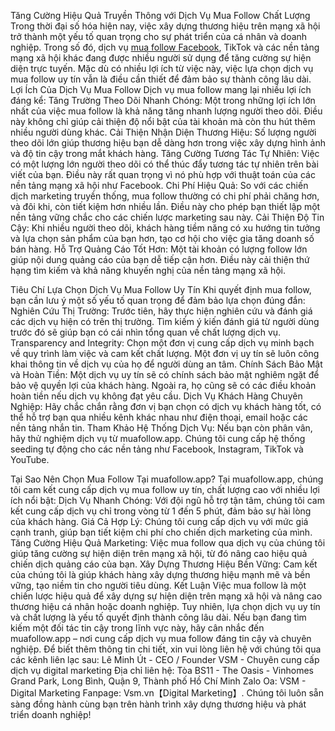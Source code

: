 Tăng Cường Hiệu Quả Truyền Thông với Dịch Vụ Mua Follow Chất Lượng
Trong thời đại số hóa hiện nay, việc xây dựng thương hiệu trên mạng xã hội trở thành một yếu tố quan trọng cho sự phát triển của cá nhân và doanh nghiệp. Trong số đó, dịch vụ [mua follow Facebook](https://muafollow.app/), TikTok và các nền tảng mạng xã hội khác đang được nhiều người sử dụng để tăng cường sự hiện diện trực tuyến. Mặc dù có nhiều lợi ích từ việc này, việc lựa chọn dịch vụ mua follow uy tín vẫn là điều cần thiết để đảm bảo sự thành công lâu dài.
Lợi Ích Của Dịch Vụ Mua Follow
Dịch vụ mua follow mang lại nhiều lợi ích đáng kể:
Tăng Trường Theo Dõi Nhanh Chóng: Một trong những lợi ích lớn nhất của việc mua follow là khả năng tăng nhanh lượng người theo dõi. Điều này không chỉ giúp cải thiện độ nổi bật của tài khoản mà còn thu hút thêm nhiều người dùng khác.
Cải Thiện Nhận Diện Thương Hiệu: Số lượng người theo dõi lớn giúp thương hiệu bạn dễ dàng hơn trong việc xây dựng hình ảnh và độ tin cậy trong mắt khách hàng.
Tăng Cường Tương Tác Tự Nhiên: Việc có một lượng lớn người theo dõi có thể thúc đẩy tương tác tự nhiên trên bài viết của bạn. Điều này rất quan trọng vì nó phù hợp với thuật toán của các nền tảng mạng xã hội như Facebook.
Chi Phí Hiệu Quả: So với các chiến dịch marketing truyền thống, mua follow thường có chi phí phải chăng hơn, và đôi khi, còn tiết kiệm hơn nhiều lần. Điều này cho phép bạn thiết lập một nền tảng vững chắc cho các chiến lược marketing sau này.
Cải Thiện Độ Tin Cậy: Khi nhiều người theo dõi, khách hàng tiềm năng có xu hướng tin tưởng và lựa chọn sản phẩm của bạn hơn, tạo cơ hội cho việc gia tăng doanh số bán hàng.
Hỗ Trợ Quảng Cáo Tốt Hơn: Một tài khoản có lượng follow lớn giúp nội dung quảng cáo của bạn dễ tiếp cận hơn. Điều này cải thiện thứ hạng tìm kiếm và khả năng khuyến nghị của nền tảng mạng xã hội.

Tiêu Chí Lựa Chọn Dịch Vụ Mua Follow Uy Tín
Khi quyết định mua follow, bạn cần lưu ý một số yếu tố quan trọng để đảm bảo lựa chọn đúng đắn:
Nghiên Cứu Thị Trường: Trước tiên, hãy thực hiện nghiên cứu và đánh giá các dịch vụ hiện có trên thị trường. Tìm kiếm ý kiến đánh giá từ người dùng trước đó sẽ giúp bạn có cái nhìn tổng quan về chất lượng dịch vụ.
Transparency and Integrity: Chọn một đơn vị cung cấp dịch vụ minh bạch về quy trình làm việc và cam kết chất lượng. Một đơn vị uy tín sẽ luôn công khai thông tin về dịch vụ của họ để người dùng an tâm.
Chính Sách Bảo Mật và Hoàn Tiền: Một dịch vụ uy tín sẽ có chính sách bảo mật nghiêm ngặt để bảo vệ quyền lợi của khách hàng. Ngoài ra, họ cũng sẽ có các điều khoản hoàn tiền nếu dịch vụ không đạt yêu cầu.
Dịch Vụ Khách Hàng Chuyên Nghiệp: Hãy chắc chắn rằng đơn vị bạn chọn có dịch vụ khách hàng tốt, có thể hỗ trợ bạn qua nhiều kênh khác nhau như điện thoại, email hoặc các nền tảng nhắn tin.
Tham Khảo Hệ Thống Dịch Vụ: Nếu bạn còn phân vân, hãy thử nghiệm dịch vụ từ muafollow.app. Chúng tôi cung cấp hệ thống seeding tự động cho các nền tảng như Facebook, Instagram, TikTok và YouTube.

Tại Sao Nên Chọn Mua Follow Tại muafollow.app?
Tại muafollow.app, chúng tôi cam kết cung cấp dịch vụ mua follow uy tín, chất lượng cao với nhiều lợi ích nổi bật:
Dịch Vụ Nhanh Chóng: Với đội ngũ hỗ trợ tận tâm, chúng tôi cam kết cung cấp dịch vụ chỉ trong vòng từ 1 đến 5 phút, đảm bảo sự hài lòng của khách hàng.
Giá Cả Hợp Lý: Chúng tôi cung cấp dịch vụ với mức giá cạnh tranh, giúp bạn tiết kiệm chi phí cho chiến dịch marketing của mình.
Tăng Cường Hiệu Quả Marketing: Việc mua follow qua dịch vụ của chúng tôi giúp tăng cường sự hiện diện trên mạng xã hội, từ đó nâng cao hiệu quả chiến dịch quảng cáo của bạn.
Xây Dựng Thương Hiệu Bền Vững: Cam kết của chúng tôi là giúp khách hàng xây dựng thương hiệu mạnh mẽ và bền vững, tạo niềm tin cho người tiêu dùng.
Kết Luận
Việc mua follow là một chiến lược hiệu quả để xây dựng sự hiện diện trên mạng xã hội và nâng cao thương hiệu cá nhân hoặc doanh nghiệp. Tuy nhiên, lựa chọn dịch vụ uy tín và chất lượng là yếu tố quyết định thành công lâu dài. Nếu bạn đang tìm kiếm một đối tác tin cậy trong lĩnh vực này, hãy cân nhắc đến muafollow.app – nơi cung cấp dịch vụ mua follow đáng tin cậy và chuyên nghiệp.
Để biết thêm thông tin chi tiết, xin vui lòng liên hệ với chúng tôi qua các kênh liên lạc sau:
Lê Minh Út - CEO / Founder
VSM - Chuyên cung cấp dịch vụ digital marketing
Địa chỉ liên hệ: Tòa BS11 - The Oasis - Vinhomes Grand Park, Long Bình, Quận 9, Thành phố Hồ Chí Minh
Zalo Oa: VSM - Digital Marketing
Fanpage: Vsm.vn【Digital Marketing】.
Chúng tôi luôn sẵn sàng đồng hành cùng bạn trên hành trình xây dựng thương hiệu và phát triển doanh nghiệp!

